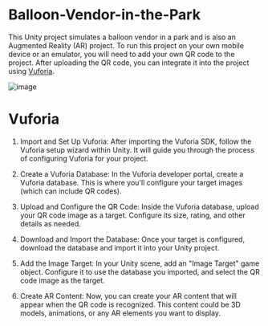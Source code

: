 # Balloon-Vendor-in-the-Park
This Unity project simulates a balloon vendor in a park and is also an Augmented Reality (AR) project. To run this project on your own mobile device or an emulator, you will need to add your own QR code to the project. After uploading the QR code, you can integrate it into the project using [Vuforia](https://github.com/Onurkekec0/Balloon-Vendor-in-the-Park-AR-Project-/#vuforia).



![image](https://github.com/Onurkekec0/Balloon-Vendor-in-the-Park-AR-Project-/assets/102962541/596cf13b-2caf-41c2-aaf4-a6926dbdc563)


# Vuforia
1) Import and Set Up Vuforia: After importing the Vuforia SDK, follow the Vuforia setup wizard within Unity. It will guide you through the process of configuring Vuforia for your project.

2) Create a Vuforia Database: In the Vuforia developer portal, create a Vuforia database. This is where you'll configure your target images (which can include QR codes).

3) Upload and Configure the QR Code: Inside the Vuforia database, upload your QR code image as a target. Configure its size, rating, and other details as needed.

4) Download and Import the Database: Once your target is configured, download the database and import it into your Unity project.

5) Add the Image Target: In your Unity scene, add an "Image Target" game object. Configure it to use the database you imported, and select the QR code image as the target.

6) Create AR Content: Now, you can create your AR content that will appear when the QR code is recognized. This content could be 3D models, animations, or any AR elements you want to display.
